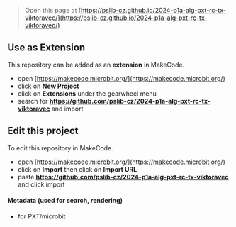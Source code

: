 
> Open this page at [https://pslib-cz.github.io/2024-p1a-alg-pxt-rc-tx-viktoravec/](https://pslib-cz.github.io/2024-p1a-alg-pxt-rc-tx-viktoravec/)

## Use as Extension

This repository can be added as an **extension** in MakeCode.

* open [https://makecode.microbit.org/](https://makecode.microbit.org/)
* click on **New Project**
* click on **Extensions** under the gearwheel menu
* search for **https://github.com/pslib-cz/2024-p1a-alg-pxt-rc-tx-viktoravec** and import

## Edit this project

To edit this repository in MakeCode.

* open [https://makecode.microbit.org/](https://makecode.microbit.org/)
* click on **Import** then click on **Import URL**
* paste **https://github.com/pslib-cz/2024-p1a-alg-pxt-rc-tx-viktoravec** and click import

#### Metadata (used for search, rendering)

* for PXT/microbit
<script src="https://makecode.com/gh-pages-embed.js"></script><script>makeCodeRender("{{ site.makecode.home_url }}", "{{ site.github.owner_name }}/{{ site.github.repository_name }}");</script>
